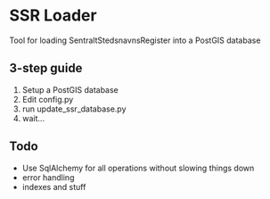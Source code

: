 SSR Loader
==========

Tool for loading SentraltStedsnavnsRegister into a PostGIS database

3-step guide
------------
1. Setup a PostGIS database
2. Edit config.py
3. run update_ssr_database.py
4. wait...


Todo
----
* Use SqlAlchemy for all operations without slowing things down
* error handling
* indexes and stuff